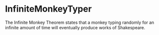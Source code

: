 # InfiniteMonkeyTyper
The Infinite Monkey Theorem states that a monkey typing randomly for an infinite amount of time will eventually produce works of Shakespeare.
